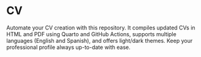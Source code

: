 # CV
Automate your CV creation with this repository. It compiles updated CVs in HTML and PDF using Quarto and GitHub Actions, supports multiple languages (English and Spanish), and offers light/dark themes. Keep your professional profile always up-to-date with ease.
